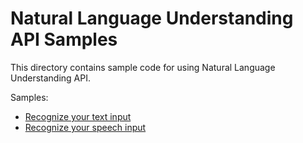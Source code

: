 # Natural Language Understanding API Samples

This directory contains sample code for using Natural Language Understanding API.

Samples:

  * [Recognize your text input](text-input)
  * [Recognize your speech input](speech-input)